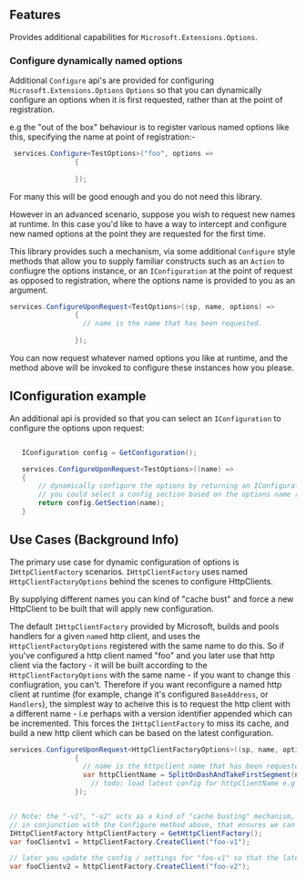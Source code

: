 ## Features

Provides additional capabilities for `Microsoft.Extensions.Options`.

### Configure dynamically named options

Additional `Configure` api's are provided for configuring `Microsoft.Extensions.Options` `Options` so that you can dynamically configure an options when it is first requested, rather than at the point of registration.

e.g the "out of the box" behaviour is to register various named options like this, specifying the name at point of registration:-

```cs
 services.Configure<TestOptions>("foo", options =>
                {                   
                    
                });

```

For many this will be good enough and you do not need this library.

However in an advanced scenario, suppose you wish to request new names at runtime.
In this case you'd like to have a way to intercept and configure new named options at the point they are requested for the first time.

This library provides such a mechanism, via some additional `Configure` style methods that allow you to supply familiar constructs such as an `Action` to confiugre the options instance, or an `IConfiguration` at the point of request as opposed to registration, where the options name is provided to you as an argument. 

```cs
services.ConfigureUponRequest<TestOptions>((sp, name, options) =>
                {
                  // name is the name that has been requested.
                    
                });

```

You can now request whatever named options you like at runtime, and the method above will be invoked to configure these instances how you please.


## IConfiguration example

An additional api is provided so that you can select an `IConfiguration` to configure the options upon request: 

```cs

   IConfiguration config = GetConfiguration();

   services.ConfigureUponRequest<TestOptions>((name) =>
   {
       // dynamically configure the options by returning an IConfiguration it should be bound form here,
       // you could select a config section based on the options name requested at runtime for exampl.
       return config.GetSection(name);
   }
```

## Use Cases (Background Info)

The primary use case for dynamic configuration of options is `IHttpClientFactory` scenarios.
`IHttpClientFactory` uses named `HttpClientFactoryOptions` behind the scenes to configure HttpClients.

By supplying different names you can kind of "cache bust" and force a new HttpClient to be built that will apply new configuration.

The default `IHttpClientFactory` provided by Microsoft, builds and pools handlers for a given `name`d http client, and uses the `HttpClientFactoryOptions` registered with the same name to do this.
So if you've configured a http client named "foo" and you later use that http client via the factory - it will be built according to the `HttpClientFactoryOptions` with the same name - if you want to change this confiugration, you can't.
Therefore if you want reconfigure a named http client at runtime (for example, change it's configured `BaseAddress`, or `Handlers`), the simplest way to acheive this is to request the http client with a different name - i.e perhaps with a version identifier appended which can be incremented.
This forces the `IHttpClientFactory` to miss its cache, and build a new http client which can be based on the latest configuration.

```cs
services.ConfigureUponRequest<HttpClientFactoryOptions>((sp, name, options) =>
                {
                  // name is the httpclient name that has been requested.
                  var httpClientName = SplitOnDashAndTakeFirstSegment(name);
                    // todo: load latest config for httpClientName e.g "foo".
                });


// Note: the "-v1", "-v2" acts as a kind of "cache busting" mechanism, to ensure that IHttpClientFactory will build a new http client
// in conjunction with the Configure method above, that ensures we can still configure the `HttpClientFactoryOptions` based on the latest settings we have for this client.
IHttpClientFactory httpClientFactory = GetHttpClientFactory();
var fooClientv1 = httpClientFactory.CreateClient("foo-v1");

// later you update the config / settings for "foo-v1" so that the latest config settings are now found with the name "foo-v2"
var fooClientv2 = httpClientFactory.CreateClient("foo-v2");

```

